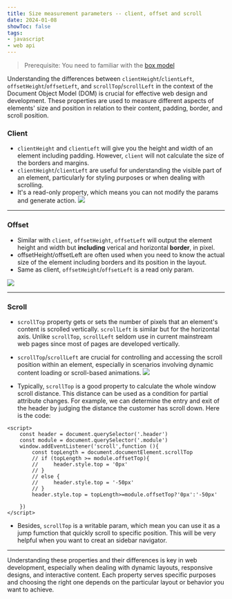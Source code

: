 ```yaml
---
title: Size measurement parameters -- client, offset and scroll
date: 2024-01-08
showToc: false
tags: 
- javascript
- web api
---
```

> Prerequisite: You need to familiar with the [box model](https://developer.mozilla.org/en-US/docs/Learn/CSS/Building_blocks/The_box_model)

Understanding the differences between `clientHeight`/`clientLeft`, `offsetHeight`/`offsetLeft`, and `scrollTop`/`scrollLeft` in the context of the Document Object Model (DOM) is crucial for effective web design and development. These properties are used to measure different aspects of elements' size and position in relation to their content, padding, border, and scroll position.

### Client
-  `clientHeight` and `clientLeft` will give you the height and width of an element including padding. However, `client` will not calculate the size of the borders and margins. 
- `clientHeight`/`clientLeft` are useful for understanding the visible part of an element, particularly for styling purposes or when dealing with scrolling.
- It's a read-only property, which means you can not modify the params and generate action. 
![](client.webp)

--- 

### Offset
- Similar with `client`, `offsetHeight`, `offsetLeft` will output the element height and width but  **including** verical and horizontal **border**, in pixel. 
- offsetHeight/offsetLeft are often used when you need to know the actual size of the element including borders and its position in the layout.
- Same as client, `offsetHeight`/`offsetLeft` is a read only param.

![](offset.webp)

---

### Scroll
-  `scrollTop` property gets or sets the number of pixels that an element's content is scrolled vertically. `scrollLeft` is similar but for the horizontal axis. Unlike `scrollTop`, `scrollLeft` seldom use in current mainstream web pages since most of pages are developed vertically. 
- `scrollTop`/`scrollLeft` are crucial for controlling and accessing the scroll position within an element, especially in scenarios involving dynamic content loading or scroll-based animations.
![](scroll.webp)

- Typically,  `scrollTop` is a good property to calculate the whole window scroll distance. This distance can be used as a condition for partial attribute changes.  For example, we can determine the entry and exit of the header by judging the distance the customer has scroll down. Here is the code:
```
<script>
    const header = document.querySelector('.header')
    const module = document.querySelector('.module')
    window.addEventListener('scroll',function (){
        const topLength = document.documentElement.scrollTop
        // if (topLength >= module.offsetTop){
        //     header.style.top = '0px'
        // }
        // else {
        //     header.style.top = '-50px'
        // }
        header.style.top = topLength>=module.offsetTop?'0px':'-50px'

    })
</script>
```
- Besides, `scrollTop` is a writable param, which mean you can use it as a jump fumction that quickly scroll to specific position. This will be very helpful when you want to creat an sidebar navigator. 

---

Understanding these properties and their differences is key in web development, especially when dealing with dynamic layouts, responsive designs, and interactive content. Each property serves specific purposes and choosing the right one depends on the particular layout or behavior you want to achieve.

